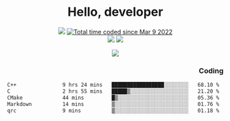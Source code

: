 # <div align='center' >Hello, developer</div>

<div align='center'>
  <a ><img src="https://img.shields.io/badge/dynamic/json?url=https%3A%2F%2Fapi.swo.moe%2Fstats%2Fgithub%2FFree-Aaron-Li&query=count&color=181717&label=GitHub&labelColor=282c34&logo=github&suffix=+follows&cacheSeconds=3600"></a>
  <a href="https://wakatime.com/@fe40087f-8eae-48dc-9950-ad0633db1591"><img src="https://wakatime.com/badge/user/fe40087f-8eae-48dc-9950-ad0633db1591.svg" alt="Total time coded since Mar 9 2022" /></a>
</div>
<div align='center'>
  <a><img src="https://img.shields.io/badge/Rookie-blue?style=plastic&logo=c&logoColor=blue&labelColor=7a6d56"></a>
  <a><img src="https://img.shields.io/badge/Rookie-blue?style=plastic&logo=c%2B%2B&logoColor=blue&labelColor=7a6d56"></a> 
</div>

<p align="center">
  <img src="https://readme-typing-svg.demolab.com/?lines=你好!+开发者;Hello!+ developer&font=Fira%20Code&center=true&width=380&height=50&duration=4000&pause=1000">
</p>


<div align='right'>
  <h3>Coding</h3>
</div>

<!--START_SECTION:waka-->

```txt
C++               9 hrs 24 mins   █████████████████░░░░░░░░   68.10 %
C                 2 hrs 55 mins   █████▒░░░░░░░░░░░░░░░░░░░   21.20 %
CMake             44 mins         █▒░░░░░░░░░░░░░░░░░░░░░░░   05.36 %
Markdown          14 mins         ▒░░░░░░░░░░░░░░░░░░░░░░░░   01.76 %
qrc               9 mins          ▒░░░░░░░░░░░░░░░░░░░░░░░░   01.18 %
```

<!--END_SECTION:waka-->




